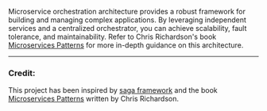 Microservice orchestration architecture provides a robust framework for building and managing complex applications. By leveraging independent services and a centralized orchestrator, you can achieve scalability, fault tolerance, and maintainability. Refer to Chris Richardson's book [Microservices Patterns](https://microservices.io/index.html) for more in-depth guidance on this architecture.

---

### Credit:
This project has been inspired by [saga framework](https://github.com/absent1706/saga-framework) and the book [Microservices Patterns](https://www.amazon.com/Microservices-Patterns-examples-Chris-Richardson/dp/1617294543) written by Chris Richardson.